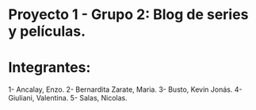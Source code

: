 # Proyecto 1 - Grupo 2: Blog de series y películas.
# Integrantes:
1- Ancalay, Enzo.
2- Bernardita Zarate, Maria.
3- Busto, Kevin Jonás.
4- Giuliani, Valentina.
5- Salas, Nicolas.
